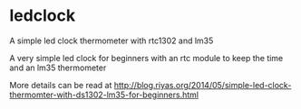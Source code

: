 ledclock
========

A simple led clock thermometer with rtc1302 and lm35

A very simple led clock for beginners with an rtc module to keep the time and an lm35 thermometer

More details can be read at http://blog.riyas.org/2014/05/simple-led-clock-thermomter-with-ds1302-lm35-for-beginners.html
